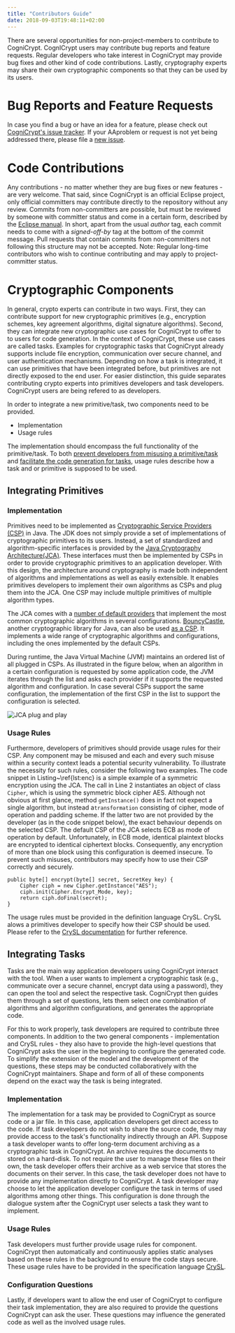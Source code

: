 ```yaml
---
title: "Contributors Guide"
date: 2018-09-03T19:48:11+02:00
---
```


There are several opportunities for non-project-members to contribute to CogniCrypt. CognICrypt users may contribute bug reports and feature requests. Regular developers who take interest in CogniCrypt may provide bug fixes and other kind of code contributions. Lastly, cryptography experts may share their own cryptographic components so that they can be used by its users.

# Bug Reports and Feature Requests <a name="bugs"></a>

In case you find a bug or have an idea for a feature, please check out [CogniCrypt's issue tracker](https://github.com/CROSSINGTUD/CogniCrypt/issues). If your AAproblem or request is not yet being addressed there, please file a [new issue](https://github.com/CROSSINGTUD/CogniCrypt/issues/new/choose).

# Code Contributions <a name="code"></a>

Any contributions - no matter whether they are bug fixes or new features - are very welcome. That said, since CogniCrypt is an official Eclipse project, only official committers may contribute directly to the repository without any review. Commits from non-committers are possible, but must be reviewed by someone with committer status and come in a certain form, described by the [Eclipse manual](https://www.eclipse.org/projects/handbook/#resources-commit). In short, apart from the usual *author* tag, each commit needs to come with a *signed-off-by* tag at the bottom of the commit message. Pull requests that contain commits from non-committers not following this structure may not be accepted. Note: Regular long-time contributors who wish to continue contributing and may apply to project-committer status.


# Cryptographic Components

In general, crypto experts can contribute in two ways. First, they can contribute support for new cryptographic primitives (e.g., encryption schemes, key agreement algorithms, digital signature algorithms). Second, they can integrate new cryptographic use cases for CogniCrypt to offer to to users for code generation. In the context of CogniCrypt, these use cases are called tasks. Examples for cryptographic tasks that CogniCrypt already supports  include file encryption, communication over secure channel, and user authentication mechanisms. Depending on how a task is integrated, it can use primitives that have been integrated before, but primitives are not directly exposed to the end user. For easier distinction, this guide separates contributing crypto experts into primitives developers and task developers. CogniCrypt users are being refered to as developers.

In order to integrate a new primitive/task, two components need to be provided. 

* Implementation
* Usage rules

The implementation should encompass the full functionality of the primitive/task. To both [prevent developers from misusing a primitive/task](../documentation/code-analysis) and [facilitate the code generation for tasks](../documentation/code-generation), usage rules describe how a task and or primitive is supposed to be used. 

## Integrating Primitives <a name="prim"></a>

### Implementation

Primitives need to be implemented as [Cryptographic Service Providers (CSP)](https://docs.oracle.com/javase/9/security/howtoimplaprovider.htm#JSSEC-GUID-C485394F-08C9-4D35-A245-1B82CDDBC031) in Java. The JDK does not simply provide a set of implementations of cryptographic primitives to its users. Instead, a set of standardized and algorithm-specific interfaces is provided by the [Java Cryptography Architecture(JCA)](https://docs.oracle.com/javase/9/security/java-cryptography-architecture-jca-reference-guide.htm#JSSEC-GUID-2BCFDD85-D533-4E6C-8CE9-29990DEB0190). These interfaces must then be implemented by CSPs in order to provide cryptographic primitives to an application developer. With this design, the architecture around cryptography is made both independent of algorithms and implementations as well as easily extensible. It enables primitives developers to implement their own algorithms as CSPs and plug them into the JCA. One CSP may include multiple primitives of multiple algorithm types.

The JCA comes with a [number of default providers](https://docs.oracle.com/javase/9/security/oracleproviders.htm#JSSEC-GUID-FE2D2E28-C991-4EF9-9DBE-2A4982726313) that implement the most common cryptographic algorithms in several configurations. [BouncyCastle](https://www.bouncycastle.org/java.html), another cryptographic library for Java, can also be used [as a CSP](https://www.bouncycastle.org/wiki/display/JA1/Provider+Installation). It implements a wide range of cryptographic algorithms and configurations, including the ones implemented by the default CSPs.

During runtime, the Java Virtual Machine (JVM) maintains an ordered list of all plugged in CSPs. As illustrated in the figure below, when an algorithm in a certain configuration is requested by some application code, the JVM iterates through the list and asks each provider if it supports the requested algorithm and configuration. In case several CSPs support the same configuration, the implementation of the first CSP in the list to support the configuration is selected.

![JCA plug and play](https://docs.oracle.com/javase/9/security/img/architecture-service-provider-interface.gif)

### Usage Rules
Furthermore, developers of primitives should provide usage rules for their CSP. Any component may be misused and each and every such misuse within a security context leads a potential security vulnerability. To illustrate the necessity for such rules, consider the following two examples. The code snippet in Listing~\ref{lst:enc} is a simple example of a symmetric encryption using the JCA. The call in Line 2 instantiates an object of class `Cipher`, which is using the symmetric block cipher AES. Although not obvious at first glance, method `getInstance()` does in fact not expect a single algorithm, but instead a`transformation` consisting of cipher, mode of operation and padding scheme. If the latter two are not provided by the developer (as in the code snippet below), the exact behaviour depends on the selected CSP. The default CSP of the JCA selects ECB as mode of operation by default. Unfortunately, in ECB mode, identical plaintext blocks are encrypted to identical ciphertext blocks. Consequently, any encryption of more than one block using this configuration is deemed insecure. To prevent such misuses, contributors may specify how to use their CSP correctly and securely.  

    public byte[] encrypt(byte[] secret, SecretKey key) {
        Cipher ciph = new Cipher.getInstance("AES"); 
        ciph.init(Cipher.Encrypt_Mode, key);
        return ciph.doFinal(secret);
    }

The usage rules must be provided in the definition language CrySL. CrySL alows a primitives developer to specify how their CSP should be used. Please refer to the [CrySL documentation](../documentation/crysl) for further reference. 

## Integrating Tasks <a name="tasks"></a>

Tasks are the main way application developers using CogniCrypt interact with the tool. When a user wants to implement a cryptographic task (e.g., communicate over a secure channel, encrypt data using a password), they can open the tool and select the respective task. CogniCrypt then guides them through a set of questions, lets them select one combination of algorithms and algorithm configurations, and generates the appropriate code.

For this to work properly, task developers are required to contribute three components. In addition to the two general components - implementation and CrySL rules - they also have to provide the high-level questions that CogniCrypt asks the user in the beginning to configure the generated code. To simplify the extension of the model and the development of the questions, these steps may be conducted collaboratively with the CogniCrypt maintainers. Shape and form of all of these components depend on the exact way the task is being integrated.

### Implementation

The implementation for a task may be provided to CogniCrypt as source code or a jar file. In this case, application developers get direct access to the code. If task developers do not wish to share the source code, they may provide access to the task's functionality indirectly through an API. Suppose a task developer wants to offer long-term document archiving as a cryptographic task in CogniCrypt. An archive requires the documents to stored on a hard-disk. To not require the user to manage these files on their own, the task developer offers their archive as a web service that stores the documents on their server. In this case, the task developer does not have to provide any implementation directly to CogniCrypt. A task developer may choose to let the application developer configure the task in terms of used algorithms among other things. This configuration is done through the dialogue system after the CogniCrypt user selects a task they want to implement.


### Usage Rules 

Task developers must further provide usage rules for component. CogniCrypt then automatically and continuously applies static analyses based on these rules in the background to ensure the code stays secure. These usage rules have to be provided in the specification language [CrySL](../documentation/crysl).

###  Configuration Questions

Lastly, if developers want to allow the end user of CogniCrypt to configure their task implementation, they are also required to provide the questions CogniCrypt can ask the user. These questions may influence the generated code as well as the involved usage rules.